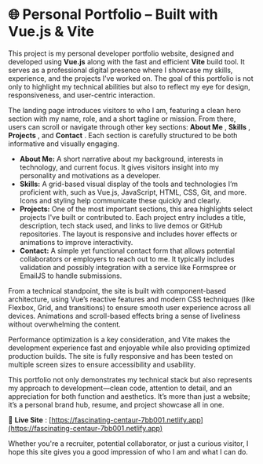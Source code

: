
# 🌐 Personal Portfolio – Built with Vue.js & Vite

This project is my personal developer portfolio website, designed and developed using **Vue.js** along with the fast and efficient **Vite** build tool. It serves as a professional digital presence where I showcase my skills, experience, and the projects I’ve worked on. The goal of this portfolio is not only to highlight my technical abilities but also to reflect my eye for design, responsiveness, and user-centric interaction.

The landing page introduces visitors to who I am, featuring a clean hero section with my name, role, and a short tagline or mission. From there, users can scroll or navigate through other key sections:  **About Me** ,  **Skills** ,  **Projects** , and  **Contact** . Each section is carefully structured to be both informative and visually engaging.

* **About Me:** A short narrative about my background, interests in technology, and current focus. It gives visitors insight into my personality and motivations as a developer.
* **Skills:** A grid-based visual display of the tools and technologies I’m proficient with, such as Vue.js, JavaScript, HTML, CSS, Git, and more. Icons and styling help communicate these quickly and clearly.
* **Projects:** One of the most important sections, this area highlights select projects I've built or contributed to. Each project entry includes a title, description, tech stack used, and links to live demos or GitHub repositories. The layout is responsive and includes hover effects or animations to improve interactivity.
* **Contact:** A simple yet functional contact form that allows potential collaborators or employers to reach out to me. It typically includes validation and possibly integration with a service like Formspree or EmailJS to handle submissions.

From a technical standpoint, the site is built with component-based architecture, using Vue’s reactive features and modern CSS techniques (like Flexbox, Grid, and transitions) to ensure smooth user experience across all devices. Animations and scroll-based effects bring a sense of liveliness without overwhelming the content.

Performance optimization is a key consideration, and Vite makes the development experience fast and enjoyable while also providing optimized production builds. The site is fully responsive and has been tested on multiple screen sizes to ensure accessibility and usability.

This portfolio not only demonstrates my technical stack but also represents my approach to development—clean code, attention to detail, and an appreciation for both function and aesthetics. It’s more than just a website; it’s a personal brand hub, resume, and project showcase all in one.

🔗  **Live Site** : [https://fascinating-centaur-7bb001.netlify.app](https://fascinating-centaur-7bb001.netlify.app)

Whether you're a recruiter, potential collaborator, or just a curious visitor, I hope this site gives you a good impression of who I am and what I can do.
